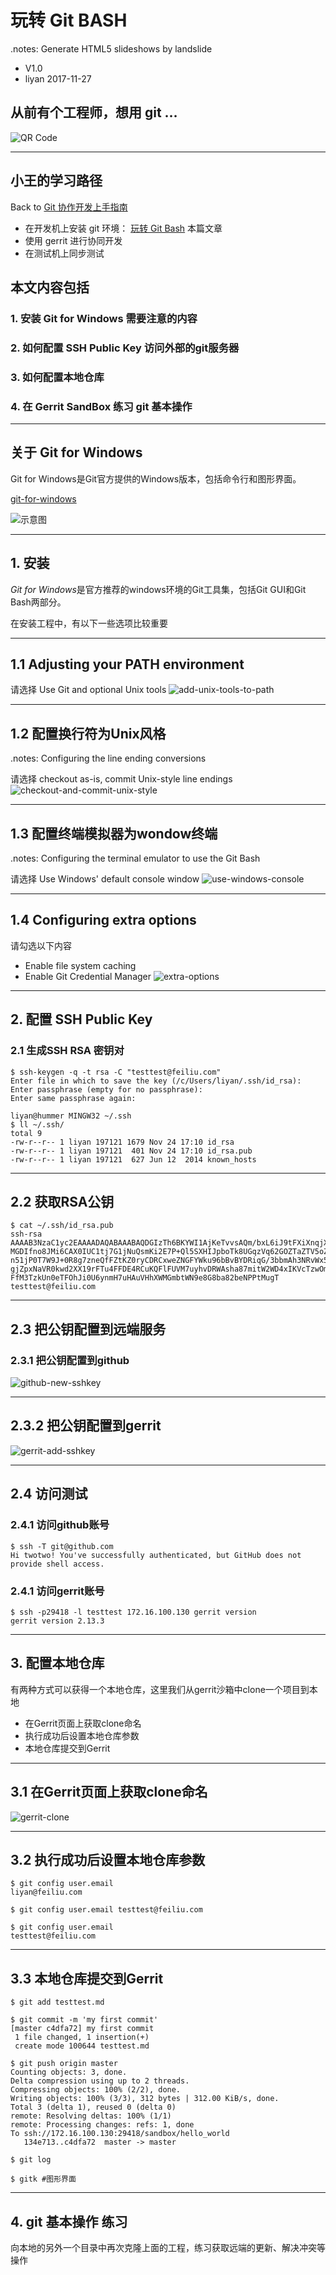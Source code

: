 # 玩转 Git BASH
.notes: Generate HTML5 slideshows by landslide

<!-- landslide git_bash.md --relative --copy-theme -d git-bash.html -->

 * V1.0
 * liyan 2017-11-27

## 从前有个工程师，想用 git …

<!-- .qr: 450|http://172.16.100.90:10000/slide/gerrit/git-bash.html -->

![QR Code](images/qr-git-bash.png)

---

## 小王的学习路径

Back to [Git 协作开发上手指南](./index.html)

* 在开发机上安装 git 环境： [玩转 Git Bash](./git-bash.html) 本篇文章
* 使用 gerrit 进行协同开发
* 在测试机上同步测试

## 本文内容包括

### 1. 安装 Git for Windows 需要注意的内容
### 2. 如何配置 SSH Public Key 访问外部的git服务器
### 3. 如何配置本地仓库
### 4. 在 Gerrit SandBox 练习 git 基本操作

---

## 关于 Git for Windows

Git for Windows是Git官方提供的Windows版本，包括命令行和图形界面。

[git-for-windows](https://git-for-windows.github.io/)

![示意图](https://git-for-windows.github.io/img/gw1web_thumb.png)

---

## 1. 安装
*Git for Windows*是官方推荐的windows环境的Git工具集，包括Git GUI和Git Bash两部分。

在安装工程中，有以下一些选项比较重要

---

## 1.1 Adjusting your PATH environment

请选择 Use Git and optional Unix tools
	![add-unix-tools-to-path](images/git-bash-add-unix-tools-to-path.png)

---
## 1.2 配置换行符为Unix风格
.notes: Configuring the line ending conversions

请选择 checkout as-is, commit Unix-style line endings
	![checkout-and-commit-unix-style](images/git-bash-checkout-and-commit-unix-style.png)

---
## 1.3 配置终端模拟器为wondow终端
.notes: Configuring the terminal emulator to use the Git Bash

请选择 Use Windows' default console window
	![use-windows-console](images/git-bash-use-windows-console.png)

---
## 1.4 Configuring extra options

请勾选以下内容

* Enable file system caching
* Enable Git Credential Manager
![extra-options](images/git-bash-extra-options.png)

---
## 2. 配置 SSH Public Key
### 2.1 生成SSH RSA 密钥对

	$ ssh-keygen -q -t rsa -C "testtest@feiliu.com"
	Enter file in which to save the key (/c/Users/liyan/.ssh/id_rsa):
	Enter passphrase (empty for no passphrase):
	Enter same passphrase again:

	liyan@hummer MINGW32 ~/.ssh
	$ ll ~/.ssh/
	total 9
	-rw-r--r-- 1 liyan 197121 1679 Nov 24 17:10 id_rsa
	-rw-r--r-- 1 liyan 197121  401 Nov 24 17:10 id_rsa.pub
	-rw-r--r-- 1 liyan 197121  627 Jun 12  2014 known_hosts


---
## 2.2 获取RSA公钥

	$ cat ~/.ssh/id_rsa.pub
	ssh-rsa AAAAB3NzaC1yc2EAAAADAQABAAABAQDGIzTh6BKYWI1AjKeTvvsAQm/bxL6iJ9tFXiXnqjXx
	MGDIfno8JMi6CAX0IUC1tj7G1jNuQsmKi2E7P+Ql5SXHIJpboTk8UGqzVq62GOZTaZTV5oZ9TUgMyTv2
	n51jP0T7W9J+0R8g7zneQfFZtKZ0ryCDRCxweZNGFYWku96bBvBYDRiqG/3bbmAh3NRvWx5zKBv6ieat
	gjZpxNaVR0kwd2XX19rFTu4FFDE4RCuKQFlFUVM7uyhvDRWAsha87mitW2WD4xIKVcTzwOmBrGMPOKiv
	FfM3TzkUn0eTFOhJi0U6ynmH7uHAuVHhXWMGmbtWN9e8G8ba82beNPPtMugT testtest@feiliu.com

---
## 2.3 把公钥配置到远端服务
### 2.3.1 把公钥配置到github

![github-new-sshkey](images/github-new-sshkey.png)

---
## 2.3.2 把公钥配置到gerrit

![gerrit-add-sshkey](images/gerrit-add-sshkey.png)

---
## 2.4 访问测试
### 2.4.1 访问github账号

	$ ssh -T git@github.com
	Hi twotwo! You've successfully authenticated, but GitHub does not provide shell access.

### 2.4.1 访问gerrit账号

	$ ssh -p29418 -l testtest 172.16.100.130 gerrit version
	gerrit version 2.13.3

---

## 3. 配置本地仓库
有两种方式可以获得一个本地仓库，这里我们从gerrit沙箱中clone一个项目到本地

* 在Gerrit页面上获取clone命名
* 执行成功后设置本地仓库参数
* 本地仓库提交到Gerrit
---

## 3.1 在Gerrit页面上获取clone命名

![gerrit-clone](images/gerrit-clone.png)

---

## 3.2 执行成功后设置本地仓库参数

	$ git config user.email
	liyan@feiliu.com

	$ git config user.email testtest@feiliu.com

	$ git config user.email
	testtest@feiliu.com

---

## 3.3 本地仓库提交到Gerrit

	$ git add testtest.md

	$ git commit -m 'my first commit'
	[master c4dfa72] my first commit
	 1 file changed, 1 insertion(+)
	 create mode 100644 testtest.md

	$ git push origin master
	Counting objects: 3, done.
	Delta compression using up to 2 threads.
	Compressing objects: 100% (2/2), done.
	Writing objects: 100% (3/3), 312 bytes | 312.00 KiB/s, done.
	Total 3 (delta 1), reused 0 (delta 0)
	remote: Resolving deltas: 100% (1/1)
	remote: Processing changes: refs: 1, done
	To ssh://172.16.100.130:29418/sandbox/hello_world
	   134e713..c4dfa72  master -> master

	$ git log

	$ gitk #图形界面

---
## 4. git 基本操作 练习

向本地的另外一个目录中再次克隆上面的工程，练习获取远端的更新、解决冲突等操作